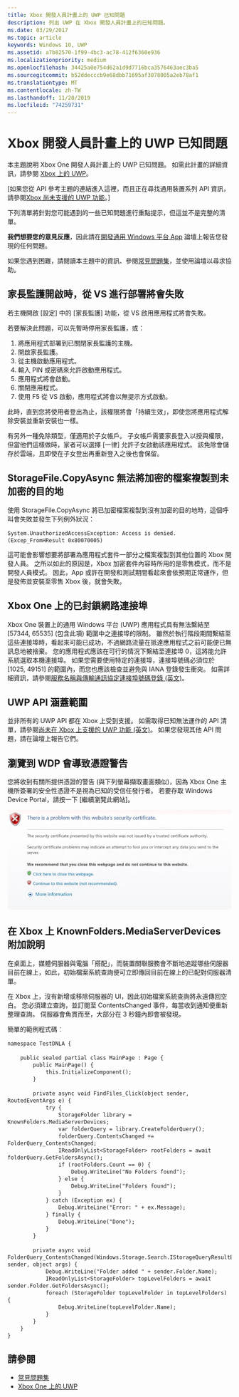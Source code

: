 ```yaml
---
title: Xbox 開發人員計畫上的 UWP 已知問題
description: 列出 UWP 在 Xbox 開發人員計畫上的已知問題。
ms.date: 03/29/2017
ms.topic: article
keywords: Windows 10, UWP
ms.assetid: a7b82570-1f99-4bc3-ac78-412f6360e936
ms.localizationpriority: medium
ms.openlocfilehash: 34425a0e754d62a1d9d7716bca3576463aec3ba5
ms.sourcegitcommit: b52ddecccb9e68dbb71695af3078005a2eb78af1
ms.translationtype: MT
ms.contentlocale: zh-TW
ms.lasthandoff: 11/20/2019
ms.locfileid: "74259731"
---
```

# <a name="known-issues-with-uwp-on-xbox-developer-program"></a>Xbox 開發人員計畫上的 UWP 已知問題

本主題說明 Xbox One 開發人員計畫上的 UWP 已知問題。 如需此計畫的詳細資訊，請參閱 [Xbox 上的 UWP](index.md)。 

\[如果您從 API 參考主題的連結進入這裡，而且正在尋找通用裝置系列 API 資訊，請參閱[Xbox 尚未支援的 UWP 功能](https://docs.microsoft.com/uwp/extension-sdks/uwp-limitations-on-xbox?redirectedfrom=MSDN)。\]

下列清單將針對您可能遇到的一些已知問題進行重點提示，但這並不是完整的清單。 

**我們想要您的意見反應**，因此請在[開發通用 Windows 平台 App](https://social.msdn.microsoft.com/forums/windowsapps/home?forum=wpdevelop) 論壇上報告您發現的任何問題。 

如果您遇到困難，請閱讀本主題中的資訊、參閱[常見問題集](frequently-asked-questions.md)，並使用論壇以尋求協助。

 
## <a name="deploying-from-vs-fails-with-parental-controls-turned-on"></a>家長監護開啟時，從 VS 進行部署將會失敗

若主機開啟 [設定] 中的 [家長監護] 功能，從 VS 啟用應用程式將會失敗。

若要解決此問題，可以先暫時停用家長監護，或：
1. 將應用程式部署到已關閉家長監護的主機。
2. 開啟家長監護。
3. 從主機啟動應用程式。
4. 輸入 PIN 或密碼來允許啟動應用程式。
5. 應用程式將會啟動。
6. 關閉應用程式。
7. 使用 F5 從 VS 啟動，應用程式將會以無提示方式啟動。

此時，直到您將使用者登出為止，該權限將會「持續生效」，即使您將應用程式解除安裝並重新安裝也一樣。
 
有另外一種免除類型，僅適用於子女帳戶。 子女帳戶需要家長登入以授與權限，但當他們這樣做時，家者可以選擇 [一律] 允許子女啟動該應用程式。 該免除會儲存於雲端，且即使在子女登出再重新登入之後也會保留。

## <a name="storagefilecopyasync-fails-to-copy-encrypted-files-to-unencrypted-destination"></a>StorageFile.CopyAsync 無法將加密的檔案複製到未加密的目的地 

使用 StorageFile.CopyAsync 將已加密檔案複製到沒有加密的目的地時，這個呼叫會失敗並發生下列例外狀況：

```
System.UnauthorizedAccessException: Access is denied. (Excep_FromHResult 0x80070005)
```

這可能會影響想要將部署為應用程式套件一部分之檔案複製到其他位置的 Xbox 開發人員。 之所以如此的原因是，Xbox 加密套件內容時所用的是零售模式，而不是開發人員模式。 因此，App 或許在開發和測試期間看起來會依預期正常運作，但是發佈並安裝至零售 Xbox 後，就會失敗。
 

## <a name="blocked-networking-ports-on-xbox-one"></a>Xbox One 上的已封鎖網路連接埠

Xbox One 裝置上的通用 Windows 平台 (UWP) 應用程式具有無法繫結至 [57344, 65535] (包含此項) 範圍中之連接埠的限制。 雖然於執行階段期間繫結至這些連接埠時，看起來可能已成功，不過網路流量在抵達應用程式之前可能便已無訊息地被捨棄。 您的應用程式應該在可行的情況下繫結至連接埠 0，這將能允許系統選取本機連接埠。 如果您需要使用特定的連接埠，連接埠號碼必須位於 [1025, 49151] 的範圍內，而您也應該檢查並避免與 IANA 登錄發生衝突。 如需詳細資訊，請參閱[服務名稱與傳輸通訊協定連接埠號碼登錄 (英文)](https://www.iana.org/assignments/service-names-port-numbers/service-names-port-numbers.xhtml)。

## <a name="uwp-api-coverage"></a>UWP API 涵蓋範圍

並非所有的 UWP API 都在 Xbox 上受到支援。 如需取得已知無法運作的 API 清單，請參閱[尚未在 Xbox 上支援的 UWP 功能 (英文)](https://docs.microsoft.com/uwp/extension-sdks/uwp-limitations-on-xbox?redirectedfrom=MSDN)。 如果您發現其他 API 問題，請在論壇上報告它們。 


## <a name="navigating-to-wdp-causes-a-certificate-warning"></a>瀏覽到 WDP 會導致憑證警告

您將收到有關所提供憑證的警告 (與下列螢幕擷取畫面類似)，因為 Xbox One 主機所簽署的安全性憑證不是視為已知的受信任發行者。 若要存取 Windows Device Portal，請按一下 [繼續瀏覽此網站]。

![網站安全性憑證警告](images/security_cert_warning.jpg)


## <a name="knownfoldersmediaserverdevices-caveat-on-xbox"></a>在 Xbox 上 KnownFolders.MediaServerDevices 附加說明

在桌面上，媒體伺服器與電腦「搭配」，而裝置關聯服務會不斷地追蹤哪些伺服器目前在線上，如此，初始檔案系統查詢便可立即傳回目前在線上的已配對伺服器清單。

在 Xbox 上，沒有新增或移除伺服器的 UI，因此初始檔案系統查詢將永遠傳回空白。 您必須建立查詢，並訂閱至 ContentsChanged 事件，每當收到通知便重新整理查詢。 伺服器會魚貫而至，大部分在 3 秒鐘內即會被發現。

簡單的範例程式碼︰

```
namespace TestDNLA {

    public sealed partial class MainPage : Page {
        public MainPage() {
            this.InitializeComponent();
        }

        private async void FindFiles_Click(object sender, RoutedEventArgs e) {
            try {
                StorageFolder library = KnownFolders.MediaServerDevices;
                var folderQuery = library.CreateFolderQuery();
                folderQuery.ContentsChanged += FolderQuery_ContentsChanged;
                IReadOnlyList<StorageFolder> rootFolders = await folderQuery.GetFoldersAsync();
                if (rootFolders.Count == 0) {
                    Debug.WriteLine("No Folders found");
                } else {
                    Debug.WriteLine("Folders found");
                }
            } catch (Exception ex) {
                Debug.WriteLine("Error: " + ex.Message);
            } finally {
                Debug.WriteLine("Done");
            }
        }

        private async void FolderQuery_ContentsChanged(Windows.Storage.Search.IStorageQueryResultBase sender, object args) {
            Debug.WriteLine("Folder added " + sender.Folder.Name);
            IReadOnlyList<StorageFolder> topLevelFolders = await sender.Folder.GetFoldersAsync();
            foreach (StorageFolder topLevelFolder in topLevelFolders) {
                Debug.WriteLine(topLevelFolder.Name);
            }
        }
    }
}
```

## <a name="see-also"></a>請參閱
- [常見問題集](frequently-asked-questions.md)
- [Xbox One 上的 UWP](index.md)
